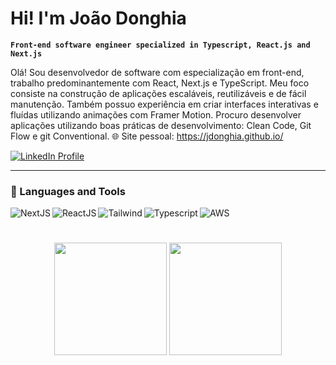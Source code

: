 # Hi! I'm João Donghia
**`Front-end software engineer specialized in Typescript, React.js and Next.js`**

Olá! Sou desenvolvedor de software com especialização em front-end, trabalho predominantemente com React, Next.js e TypeScript. Meu foco consiste na construção de aplicações escaláveis, reutilizáveis e de fácil manutenção. 
Também possuo experiência em criar interfaces interativas e fluídas utilizando animações com Framer Motion.
Procuro desenvolver aplicações utilizando boas práticas de desenvolvimento: Clean Code, Git Flow e git Conventional.
🌐 Site pessoal: https://jdonghia.github.io/

<div>                                                                              
  <a href="https://www.linkedin.com/in/joão-donghia-4a0379200/" target="_blank">
    <img src="https://img.shields.io/badge/-LinkedIn-%230077B5?style=for-the-badge&logo=linkedin&logoColor=white" alt="LinkedIn Profile">
  </a>
</div>

---

### 🧰 Languages and Tools

<div align="center">
<img align="left" alt="NextJS"  src="https://img.shields.io/badge/Next-black?style=for-the-badge&logo=next.js&logoColor=white"/>
<img align="left" alt="ReactJS"  src="https://img.shields.io/badge/React-20232A?style=for-the-badge&logo=react&logoColor=61DAFB"/>
<img align="left" alt="Tailwind"  src="https://img.shields.io/badge/Tailwind_CSS-38B2AC?style=for-the-badge&logo=tailwind-css&logoColor=white" />
<img align="left" alt="Typescript"  src="https://img.shields.io/badge/TypeScript-007ACC?style=for-the-badge&logo=typescript&logoColor=white"/>
<img align="left" alt="AWS"  src="https://img.shields.io/badge/Amazon_AWS-232F3E?style=for-the-badge&logo=amazon-aws&logoColor=white"/>
  </div>
<br />

#

<div align="center">
  <img height="180em" src="https://github-readme-stats.vercel.app/api?username=jdonghia&show_icons=true&theme=react"/>
  <img height="180em" src="https://github-readme-stats.vercel.app/api/top-langs/?username=jdonghia&layout=compact&theme=react"/>
</div>





